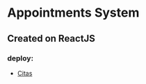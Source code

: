 # Appointments System

## Created on ReactJS

### deploy: 
* [Citas](https://gestorcitasapp.netlify.app)